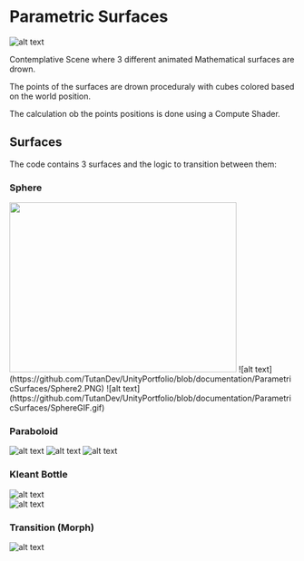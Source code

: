 # Parametric Surfaces
![alt text](https://github.com/TutanDev/UnityPortfolio/blob/documentation/ParametricSurfaces/MorphGIF.gif) 

Contemplative Scene where 3 different animated Mathematical surfaces are drown.

The points of the surfaces are drown proceduraly with cubes colored based on the world position.

The calculation ob the points positions is done using a Compute Shader.

## Surfaces

The code contains 3 surfaces and the logic to transition between them:

### Sphere
<img src="https://github.com/TutanDev/UnityPortfolio/blob/documentation/ParametricSurfaces/Sphere.PNG" width="400" height="300" />
![alt text](https://github.com/TutanDev/UnityPortfolio/blob/documentation/ParametricSurfaces/Sphere2.PNG) 
![alt text](https://github.com/TutanDev/UnityPortfolio/blob/documentation/ParametricSurfaces/SphereGIF.gif) 

### Paraboloid
![alt text](https://github.com/TutanDev/UnityPortfolio/blob/documentation/ParametricSurfaces/Paraboloid.PNG) 
![alt text](https://github.com/TutanDev/UnityPortfolio/blob/documentation/ParametricSurfaces/Paraboloid2.PNG) 
![alt text](https://github.com/TutanDev/UnityPortfolio/blob/documentation/ParametricSurfaces/ParaboloidGIF.gif) 

### Kleant Bottle
![alt text](https://github.com/TutanDev/UnityPortfolio/blob/documentation/ParametricSurfaces/Klein.PNG)  
![alt text](https://github.com/TutanDev/UnityPortfolio/blob/documentation/ParametricSurfaces/KleinGIF.gif) 

### Transition (Morph)
![alt text](https://github.com/TutanDev/UnityPortfolio/blob/documentation/ParametricSurfaces/MorphGIF.gif) 
